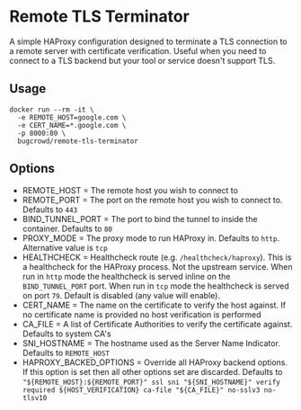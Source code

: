 Remote TLS Terminator
======================

A simple HAProxy configuration designed to terminate a TLS connection to a remote server with certificate verification. Useful when you need to connect to a TLS backend but your tool or service doesn't support TLS.

Usage
-----

```
docker run --rm -it \
  -e REMOTE_HOST=google.com \
  -e CERT_NAME=*.google.com \
  -p 8000:80 \
  bugcrowd/remote-tls-terminator
```

Options
-------

*   REMOTE_HOST = The remote host you wish to connect to
*   REMOTE_PORT = The port on the remote host you wish to connect to. Defaults to `443`
*   BIND_TUNNEL_PORT = The port to bind the tunnel to inside the container. Defaults to `80`
*   PROXY_MODE = The proxy mode to run HAProxy in. Defaults to `http`. Alternative value is `tcp`
*   HEALTHCHECK = Healthcheck route (e.g. `/healthcheck/haproxy`). This is a healthcheck for the HAProxy process. Not the upstream service. When run in `http` mode the healthcheck is served inline on the `BIND_TUNNEL_PORT` port. When run in `tcp` mode the healthcheck is served on port `79`. Default is disabled (any value will enable).
*   CERT_NAME = The name on the certificate to verify the host against. If no certificate name is provided no host verification is performed
*   CA_FILE = A list of Certificate Authorities to verify the certificate against. Defaults to system CA's
*   SNI_HOSTNAME = The hostname used as the Server Name Indicator. Defaults to `REMOTE_HOST`
*   HAPROXY_BACKED_OPTIONS = Override all HAProxy backend options. If this option is set then all other options set are discarded. Defaults to `"${REMOTE_HOST}:${REMOTE_PORT}" ssl sni "${SNI_HOSTNAME}" verify required ${HOST_VERIFICATION} ca-file "${CA_FILE}" no-sslv3 no-tlsv10`
